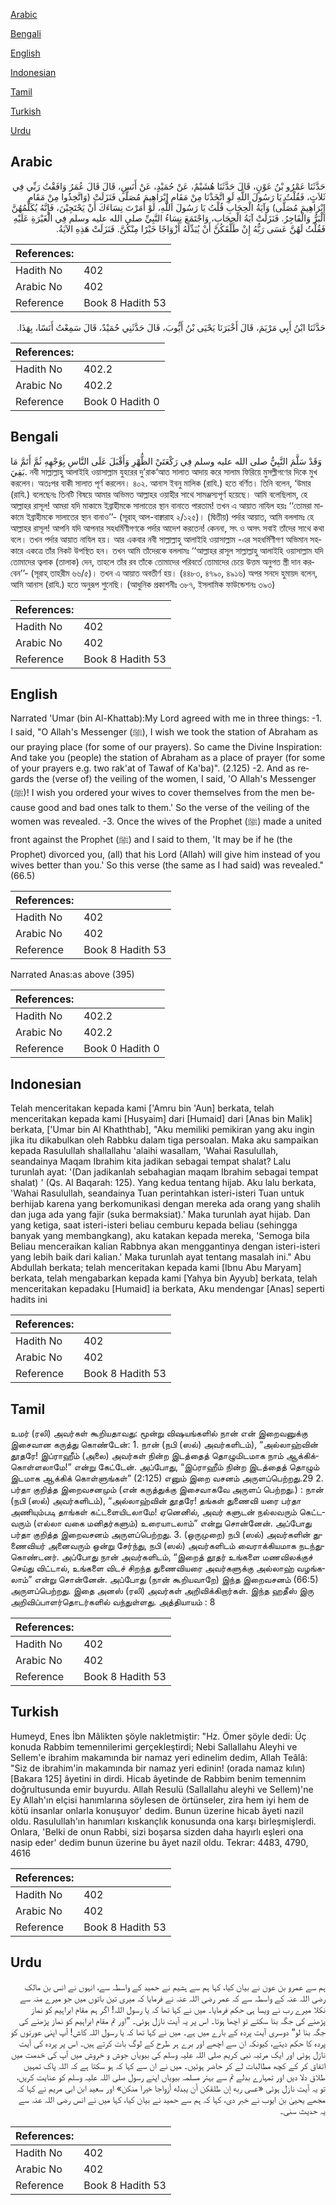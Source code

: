 [Arabic](#arabic)

[Bengali](#bengali)

[English](#english)

[Indonesian](#indonesian)

[Tamil](#tamil)

[Turkish](#turkish)

[Urdu](#urdu)

## Arabic


<div dir="rtl" lang="ar" style={{fontSize:'larger',backgroundColor:'#f8f9fa',padding:20}}>
حَدَّثَنَا عَمْرُو بْنُ عَوْنٍ، قَالَ حَدَّثَنَا هُشَيْمٌ، عَنْ حُمَيْدٍ، عَنْ أَنَسٍ، قَالَ قَالَ عُمَرُ وَافَقْتُ رَبِّي فِي ثَلاَثٍ، فَقُلْتُ يَا رَسُولَ اللَّهِ لَوِ اتَّخَذْنَا مِنْ مَقَامِ إِبْرَاهِيمَ مُصَلًّى فَنَزَلَتْ ‏(‏وَاتَّخِذُوا مِنْ مَقَامِ إِبْرَاهِيمَ مُصَلًّى‏)‏ وَآيَةُ الْحِجَابِ قُلْتُ يَا رَسُولَ اللَّهِ، لَوْ أَمَرْتَ نِسَاءَكَ أَنْ يَحْتَجِبْنَ، فَإِنَّهُ يُكَلِّمُهُنَّ الْبَرُّ وَالْفَاجِرُ‏.‏ فَنَزَلَتْ آيَةُ الْحِجَابِ، وَاجْتَمَعَ نِسَاءُ النَّبِيِّ صلى الله عليه وسلم فِي الْغَيْرَةِ عَلَيْهِ فَقُلْتُ لَهُنَّ عَسَى رَبُّهُ إِنْ طَلَّقَكُنَّ أَنْ يُبَدِّلَهُ أَزْوَاجًا خَيْرًا مِنْكُنَّ‏.‏ فَنَزَلَتْ هَذِهِ الآيَةُ‏.‏
</div>
<div style={{backgroundColor:'#f8f9fa',padding:20, marginBottom: 10}}><table> <thead> <tr> <th>References:</th> <th></th> </tr> </thead> <tbody><tr><td>Hadith No</td><td>402</td></tr><tr><td>Arabic No</td><td>402</td></tr><tr><td>Reference</td><td>Book 8 Hadith 53</td></tr></tbody></table></div>


<div dir="rtl" lang="ar" style={{fontSize:'larger',backgroundColor:'#f8f9fa',padding:20}}>
حَدَّثَنَا ابْنُ أَبِي مَرْيَمَ، قَالَ أَخْبَرَنَا يَحْيَى بْنُ أَيُّوبَ، قَالَ حَدَّثَنِي حُمَيْدٌ، قَالَ سَمِعْتُ أَنَسًا، بِهَذَا‏.‏
</div>
<div style={{backgroundColor:'#f8f9fa',padding:20, marginBottom: 10}}><table> <thead> <tr> <th>References:</th> <th></th> </tr> </thead> <tbody><tr><td>Hadith No</td><td>402.2</td></tr><tr><td>Arabic No</td><td>402.2</td></tr><tr><td>Reference</td><td>Book 0 Hadith 0</td></tr></tbody></table></div>

## Bengali


<div dir="ltr" lang="bn" style={{fontSize:'larger',backgroundColor:'#f8f9fa',padding:20}}>
وَقَدْ سَلَّمَ النَّبِيُّ صلى الله عليه وسلم فِي رَكْعَتَيْ الظُّهْرِ وَأَقْبَلَ عَلَى النَّاسِ بِوَجْهِهِ ثُمَّ أَتَمَّ مَا بَقِيَ. নবী সাল্লাল্লাহু আলাইহি ওয়াসাল্লাম যুহরের দু’রাক‘আত সালাত আদায় করে সালাম ফিরিয়ে মুসল্লীগণের দিকে মুখ করলেন। অতঃপর বাকী সালাত পূর্ণ করলেন। ৪০২. আনাস ইবনু মালিক (রাযি.) হতে বর্ণিত। তিনি বলেন, ‘উমার (রাযি.) বলেছেনঃ তিনটি বিষয়ে আমার অভিমত আল্লাহর ওয়াহীর সাথে সামঞ্জস্যপূর্ণ হয়েছে। আমি বলেছিলাম, হে আল্লাহর রাসূল! আমরা যদি মাকামে ইব্রাহীমকে সালাতের স্থান বানাতে পারতাম! তখন এ আয়াত নাযিল হয়ঃ ‘‘তোমরা মাকামে ইব্রাহীমকে সালাতের স্থান বানাও’’- (সূরাহ্ আল-বাক্বারাহ ২/১২৫)। (দ্বিতীয়) পর্দার আয়াত, আমি বললামঃ হে আল্লাহর রাসূল! আপনি যদি আপনার সহধর্মিণীগণকে পর্দার আদেশ করতেন! কেননা, সৎ ও অসৎ সবাই তাঁদের সাথে কথা বলে। তখন পর্দার আয়াত নাযিল হয়। আর একবার নবী সাল্লাল্লাহু আলাইহি ওয়াসাল্লাম -এর সহধর্মিণীগণ অভিমান সহকারে একত্রে তাঁর নিকট উপস্থিত হন। তখন আমি তাঁদেরকে বললামঃ ‘‘আল্লাহর রাসূল সাল্লাল্লাহু আলাইহি ওয়াসাল্লাম যদি তোমাদের ত্বলাক (তালাক) দেন, তাহলে তাঁর রব তাঁকে তোমাদের পরিবর্তে তোমাদের চেয়ে উত্তম অনুগত স্ত্রী দান করবেন’’- (সূরাহ্ তাহরীম ৬৬/৫)। তখন এ আয়াত অবতীর্ণ হয়। (৪৪৮৩, ৪৭৯০, ৪৯১৬) অপর সনদে হুমায়দ বলেন, আমি আনাস (রাযি.) হতে অনুরূপ শুনেছি। (আধুনিক প্রকাশনীঃ ৩৮৭, ইসলামিক ফাউন্ডেশনঃ ৩৯৩)
</div>
<div style={{backgroundColor:'#f8f9fa',padding:20, marginBottom: 10}}><table> <thead> <tr> <th>References:</th> <th></th> </tr> </thead> <tbody><tr><td>Hadith No</td><td>402</td></tr><tr><td>Arabic No</td><td>402</td></tr><tr><td>Reference</td><td>Book 8 Hadith 53</td></tr></tbody></table></div>

## English


<div dir="ltr" lang="en" style={{fontSize:'larger',backgroundColor:'#f8f9fa',padding:20}}>
Narrated 'Umar (bin Al-Khattab):My Lord agreed with me in three things: -1. I said, "O Allah's Messenger (ﷺ), I wish we took the station of Abraham as our praying place (for some of our prayers). So came the Divine Inspiration: And take you (people) the station of Abraham as a place of prayer (for some of your prayers e.g. two rak'at of Tawaf of Ka'ba)". (2.125) -2. And as regards the (verse of) the veiling of the women, I said, 'O Allah's Messenger (ﷺ)! I wish you ordered your wives to cover themselves from the men because good and bad ones talk to them.' So the verse of the veiling of the women was revealed. -3. Once the wives of the Prophet (ﷺ) made a united front against the Prophet (ﷺ) and I said to them, 'It may be if he (the Prophet) divorced you, (all) that his Lord (Allah) will give him instead of you wives better than you.' So this verse (the same as I had said) was revealed." (66.5)
</div>
<div style={{backgroundColor:'#f8f9fa',padding:20, marginBottom: 10}}><table> <thead> <tr> <th>References:</th> <th></th> </tr> </thead> <tbody><tr><td>Hadith No</td><td>402</td></tr><tr><td>Arabic No</td><td>402</td></tr><tr><td>Reference</td><td>Book 8 Hadith 53</td></tr></tbody></table></div>


<div dir="ltr" lang="en" style={{fontSize:'larger',backgroundColor:'#f8f9fa',padding:20}}>
Narrated Anas:as above (395)
</div>
<div style={{backgroundColor:'#f8f9fa',padding:20, marginBottom: 10}}><table> <thead> <tr> <th>References:</th> <th></th> </tr> </thead> <tbody><tr><td>Hadith No</td><td>402.2</td></tr><tr><td>Arabic No</td><td>402.2</td></tr><tr><td>Reference</td><td>Book 0 Hadith 0</td></tr></tbody></table></div>

## Indonesian


<div dir="ltr" lang="id" style={{fontSize:'larger',backgroundColor:'#f8f9fa',padding:20}}>
Telah menceritakan kepada kami ['Amru bin 'Aun] berkata, telah menceritakan kepada kami [Husyaim] dari [Humaid] dari [Anas bin Malik] berkata, ['Umar bin Al Khaththab], "Aku memiliki pemikiran yang aku ingin jika itu dikabulkan oleh Rabbku dalam tiga persoalan. Maka aku sampaikan kepada Rasulullah shallallahu 'alaihi wasallam, 'Wahai Rasulullah, seandainya Maqam Ibrahim kita jadikan sebagai tempat shalat? Lalu turunlah ayat: '(Dan jadikanlah sebahagian maqam Ibrahim sebagai tempat shalat) ' (Qs. Al Baqarah: 125). Yang kedua tentang hijab. Aku lalu berkata, 'Wahai Rasulullah, seandainya Tuan perintahkan isteri-isteri Tuan untuk berhijab karena yang berkomunikasi dengan mereka ada orang yang shalih dan juga ada yang fajir (suka bermaksiat).' Maka turunlah ayat hijab. Dan yang ketiga, saat isteri-isteri beliau cemburu kepada beliau (sehingga banyak yang membangkang), aku katakan kepada mereka, 'Semoga bila Beliau menceraikan kalian Rabbnya akan menggantinya dengan isteri-isteri yang lebih baik dari kalian.' Maka turunlah ayat tentang masalah ini." Abu Abdullah berkata; telah menceritakan kepada kami [Ibnu Abu Maryam] berkata, telah mengabarkan kepada kami [Yahya bin Ayyub] berkata, telah menceritakan kepadaku [Humaid] ia berkata, Aku mendengar [Anas] seperti hadits ini
</div>
<div style={{backgroundColor:'#f8f9fa',padding:20, marginBottom: 10}}><table> <thead> <tr> <th>References:</th> <th></th> </tr> </thead> <tbody><tr><td>Hadith No</td><td>402</td></tr><tr><td>Arabic No</td><td>402</td></tr><tr><td>Reference</td><td>Book 8 Hadith 53</td></tr></tbody></table></div>

## Tamil


<div dir="ltr" lang="ta" style={{fontSize:'larger',backgroundColor:'#f8f9fa',padding:20}}>
உமர் (ரலி) அவர்கள் கூறியதாவது: மூன்று விஷயங்களில் நான் என் இறைவனுக்கு இசைவான கருத்து கொண்டேன்: 1. நான் (நபி (ஸல்) அவர்களிடம்), “அல்லாஹ்வின் தூதரே! இப்ராஹீம் (அலை) அவர்கள் நின்ற இடத்தைத் தொழுமிடமாக நாம் ஆக்கிக்கொள்ளலாமே!” என்று கேட்டேன். அப்போது, “இப்ராஹீம் நின்ற இடத்தைத் தொழும் இடமாக ஆக்கிக் கொள்ளுங்கள்” (2:125) எனும் இறை வசனம் அருளப்பெற்றது.29 2. பர்தா குறித்த இறைவசனமும் (என் கருத்துக்கு இசைவாகவே அருளப் பெற்றது.) : நான் (நபி (ஸல்) அவர்களிடம்), “அல்லாஹ்வின் தூதரே! தங்கள் துணைவி யரை பர்தா அணியும்படி தாங்கள் கட்டளையிடலாமே! ஏனெனில், அவர் களுடன் நல்லவரும் கெட்டவரும் (எல்லா வகை மனிதர்களும்) உரையாடலாம்” என்று சொன்னேன். அப்போது பர்தா குறித்த இறைவசனம் அருளப்பெற்றது. 3. (ஒருமுறை) நபி (ஸல்) அவர்களின் துணைவியர் அனைவரும் ஒன்று சேர்ந்து, நபி (ஸல்) அவர்களிடம் வைராக்கியமாக நடந்துகொண்டனர். அப்போது நான் அவர்களிடம், “இறைத் தூதர் உங்களை மணவிலக்குச் செய்து விட்டால், உங்களை விடச் சிறந்த துணைவியரை அவர்களுக்கு அல்லாஹ் வழங்கலாம்” என்று சொன்னேன். அப்போது (நான் கூறியவாறே) இந்த இறைவசனம் (66:5) அருளப்பெற்றது. இதை அனஸ் (ரலி) அவர்கள் அறிவிக்கிறார்கள். இந்த ஹதீஸ் இரு அறிவிப்பாளர்தொடர்களில் வந்துள்ளது. அத்தியாயம் : 8
</div>
<div style={{backgroundColor:'#f8f9fa',padding:20, marginBottom: 10}}><table> <thead> <tr> <th>References:</th> <th></th> </tr> </thead> <tbody><tr><td>Hadith No</td><td>402</td></tr><tr><td>Arabic No</td><td>402</td></tr><tr><td>Reference</td><td>Book 8 Hadith 53</td></tr></tbody></table></div>

## Turkish


<div dir="ltr" lang="tr" style={{fontSize:'larger',backgroundColor:'#f8f9fa',padding:20}}>
Humeyd, Enes İbn Mâlikten şöyle nakletmiştir: "Hz. Ömer şöyle dedi: Üç konuda Rabbim temennilerimi gerçekleştirdi; Nebi Sallallahu Aleyhi ve Sellem'e ibrahim makamında bir namaz yeri edinelim dedim, Allah Teâlâ: "Siz de ibrahim'in makamında bir namaz yeri edinin! (orada namaz kılın) [Bakara 125] âyetini in dirdi. Hicab âyetinde de Rabbim benim temennim doğrultusunda emir buyurdu. Allah Resulü (Sallallahu aleyhi ve Sellem)'ne Ey Allah'ın elçisi hanımlarına söylesen de örtünseler, zira hem iyi hem de kötü insanlar onlarla konuşuyor' dedim. Bunun üzerine hicab âyeti nazil oldu. Rasulullah'ın hanımları kıskançlık konusunda ona karşı birleşmişlerdi. Onlara, 'Belki de onun Rabbi, sizi boşarsa sizden daha hayırlı eşleri ona nasip eder' dedim bunun üzerine bu âyet nazil oldu. Tekrar: 4483, 4790, 4616
</div>
<div style={{backgroundColor:'#f8f9fa',padding:20, marginBottom: 10}}><table> <thead> <tr> <th>References:</th> <th></th> </tr> </thead> <tbody><tr><td>Hadith No</td><td>402</td></tr><tr><td>Arabic No</td><td>402</td></tr><tr><td>Reference</td><td>Book 8 Hadith 53</td></tr></tbody></table></div>

## Urdu


<div dir="rtl" lang="ur" style={{fontSize:'larger',backgroundColor:'#f8f9fa',padding:20}}>
ہم سے عمرو بن عون نے بیان کیا، کہا ہم سے ہشیم نے حمید کے واسطہ سے، انہوں نے انس بن مالک رضی اللہ عنہ کے واسطہ سے کہ عمر رضی اللہ عنہ نے فرمایا کہ میری تین باتوں میں جو میرے منہ سے نکلا میرے رب نے ویسا ہی حکم فرمایا۔ میں نے کہا تھا کہ یا رسول اللہ! اگر ہم مقام ابراہیم کو نماز پڑھنے کی جگہ بنا سکتے تو اچھا ہوتا۔ اس پر یہ آیت نازل ہوئی۔ ”اور تم مقام ابراہیم کو نماز پڑھنے کی جگہ بنا لو“ دوسری آیت پردہ کے بارے میں ہے۔ میں نے کہا تھا کہ یا رسول اللہ کاش! آپ اپنی عورتوں کو پردہ کا حکم دیتے، کیونکہ ان سے اچھے اور برے ہر طرح کے لوگ بات کرتے ہیں۔ اس پر پردہ کی آیت نازل ہوئی اور ایک مرتبہ نبی کریم صلی اللہ علیہ وسلم کی بیویاں جوش و خروش میں آپ کی خدمت میں اتفاق کر کے کچھ مطالبات لے کر حاضر ہوئیں۔ میں نے ان سے کہا کہ ہو سکتا ہے کہ اللہ پاک تمہیں طلاق دلا دیں اور تمہارے بدلے تم سے بہتر مسلمہ بیویاں اپنے رسول صلی اللہ علیہ وسلم کو عنایت کریں، تو یہ آیت نازل ہوئی «عسى ربه إن طلقكن أن يبدله أزواجا خيرا منكن‏» اور سعید ابن ابی مریم نے کہا کہ مجھے یحییٰ بن ایوب نے خبر دی، کہا کہ ہم سے حمید نے بیان کیا، کہا میں نے انس رضی اللہ عنہ سے یہ حدیث سنی۔
</div>
<div style={{backgroundColor:'#f8f9fa',padding:20, marginBottom: 10}}><table> <thead> <tr> <th>References:</th> <th></th> </tr> </thead> <tbody><tr><td>Hadith No</td><td>402</td></tr><tr><td>Arabic No</td><td>402</td></tr><tr><td>Reference</td><td>Book 8 Hadith 53</td></tr></tbody></table></div>